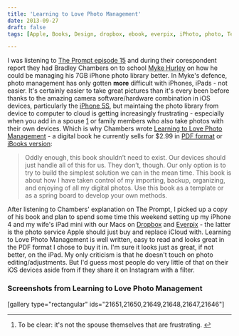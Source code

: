 ```yaml
---
title: 'Learning to Love Photo Management'
date: 2013-09-27
draft: false
tags: [Apple, Books, Design, dropbox, ebook, everpix, iPhoto, photo, Technology, tutorial]

---
```


I was listening to [The Prompt episode 15](http://5by5.tv/prompt/15) and during their corespondent report they had Bradley Chambers on to school [Myke Hurley](http://twitter.com/imyke) on how he could be managing his 7GB iPhone photo library better. In Myke's defence, photo management has only gotten **more** difficult with iPhones, iPads - not easier. It's certainly easier to take great pictures than it's every been before thanks to the amazing camera software/hardware combination in iOS devices, particularly the [iPhone 5S](http://www.apple.com/iphone-5s/), but maintaing the photo library from device to computer to cloud is getting increasingly frustrating - especially when you add in a spouse [1](#fn-21645:1) or family members who also take photos with their own devices. Which is why Chambers wrote [Learning to Love Photo Management](http://chambersdaily.com/learning-to-love-photo-management/) - a digital book he currently sells for $2.99 in [PDF format](https://gumroad.com/l/aNPb) or [iBooks version](https://itunes.apple.com/ca/book/learning-to-love-photo-management/id697807220?mt=11&uo=4&at=10l4Ki):

> Oddly enough, this book shouldn’t need to exist. Our devices should just handle all of this for us. They don’t, though. Our only option is to try to build the simplest solution we can in the mean time. This book is about how I have taken control of my importing, backup, organizing, and enjoying of all my digital photos. Use this book as a template or as a spring board to develop your own methods.

After listening to Chambers' explanation on The Prompt, I picked up a copy of his book and plan to spend some time this weekend setting up my iPhone 4 and my wife's iPad mini with our Macs on [Dropbox](http://db.tt/czHe7sK) and [Everpix](http://evrpx.co/invite?r=chris.enns%40gmail.com) - the latter is the photo service Apple should just buy and replace iCloud with. Learning to Love Photo Management is well written, easy to read and looks great in the PDF format I chose to buy it in. I'm sure it looks just as great, if not better, on the iPad. My only criticism is that he doesn't touch on photo editing/adjustments. But I'd guess most people do very little of that on their iOS devices aside from if they share it on Instagram with a filter.[](https://itunes.apple.com/ca/book/learning-to-love-photo-management/id697807220?mt=11&uo=4&at=10l4Ki)

### Screenshots from Learning to Love Photo Management

\[gallery type="rectangular" ids="21651,21650,21649,21648,21647,21646"\]

* * *

1.  To be clear: it's not the spouse themselves that are frustrating. [↩](#fnref-21645:1)